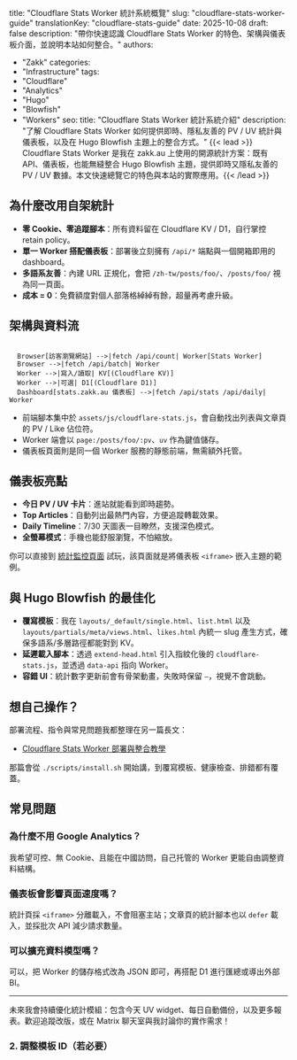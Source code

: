 title: "Cloudflare Stats Worker 統計系統概覽"
slug: "cloudflare-stats-worker-guide"
translationKey: "cloudflare-stats-guide"
date: 2025-10-08
draft: false
description: "帶你快速認識 Cloudflare Stats Worker 的特色、架構與儀表板介面，並說明本站如何整合。"
authors:
  - "Zakk"
categories:
  - "Infrastructure"
tags:
  - "Cloudflare"
  - "Analytics"
  - "Hugo"
  - "Blowfish"
  - "Workers"
seo:
  title: "Cloudflare Stats Worker 統計系統介紹"
  description: "了解 Cloudflare Stats Worker 如何提供即時、隱私友善的 PV / UV 統計與儀表板，以及在 Hugo Blowfish 主題上的整合方式。"
{{< lead >}}
Cloudflare Stats Worker 是我在 zakk.au 上使用的開源統計方案：既有 API、儀表板，也能無縫整合 Hugo Blowfish 主題，提供即時又隱私友善的 PV / UV 數據。本文快速總覽它的特色與本站的實際應用。{{< /lead >}}

## 為什麼改用自架統計

- **零 Cookie、零追蹤腳本**：所有資料留在 Cloudflare KV / D1，自行掌控 retain policy。
- **單一 Worker 搭配儀表板**：部署後立刻擁有 `/api/*` 端點與一個開箱即用的 dashboard。
- **多語系友善**：內建 URL 正規化，會把 `/zh-tw/posts/foo/`、`/posts/foo/` 視為同一頁面。
- **成本 = 0**：免費額度對個人部落格綽綽有餘，超量再考慮升級。

## 架構與資料流

```mermaid

  Browser[訪客瀏覽網站] -->|fetch /api/count| Worker[Stats Worker]
  Browser -->|fetch /api/batch| Worker
  Worker -->|寫入/讀取| KV[(Cloudflare KV)]
  Worker -->|可選| D1[(Cloudflare D1)]
  Dashboard[stats.zakk.au 儀表板] -->|fetch /api/stats /api/daily| Worker
```

- 前端腳本集中於 `assets/js/cloudflare-stats.js`，會自動找出列表與文章頁的 PV / Like 佔位符。
- Worker 端會以 `page:/posts/foo/:pv`、`uv` 作為鍵值儲存。
- 儀表板頁面則是同一個 Worker 服務的靜態前端，無需額外托管。

## 儀表板亮點

- **今日 PV / UV 卡片**：進站就能看到即時趨勢。
- **Top Articles**：自動列出最熱門內容，方便追蹤轉載效果。
- **Daily Timeline**：7/30 天圖表一目瞭然，支援深色模式。
- **全螢幕模式**：手機也能舒服瀏覽，不怕縮放。

你可以直接到 [統計監控頁面](/zh-tw/stats/) 試玩，該頁面就是將儀表板 `<iframe>` 嵌入主題的範例。

## 與 Hugo Blowfish 的最佳化

- **覆寫模板**：我在 `layouts/_default/single.html`、`list.html` 以及 `layouts/partials/meta/views.html`、`likes.html` 內統一 slug 產生方式，確保多語系/多層路徑都能對到 KV。
- **延遲載入腳本**：透過 `extend-head.html` 引入指紋化後的 `cloudflare-stats.js`，並透過 `data-api` 指向 Worker。
- **容錯 UI**：統計數字更新前會有骨架動畫，失敗時保留 `—`，視覺不會跳動。

## 想自己操作？

部署流程、指令與常見問題我都整理在另一篇長文：

- [Cloudflare Stats Worker 部署與整合教學](/zh-tw/posts/cloudflare-stats-worker-deploy/)

那篇會從 `./scripts/install.sh` 開始講，到覆寫模板、健康檢查、排錯都有覆蓋。

## 常見問題

### 為什麼不用 Google Analytics？
我希望可控、無 Cookie、且能在中國訪問，自己托管的 Worker 更能自由調整資料結構。

### 儀表板會影響頁面速度嗎？
統計頁採 `<iframe>` 分離載入，不會阻塞主站；文章頁的統計腳本也以 `defer` 載入，並採批次 API 減少請求數量。

### 可以擴充資料模型嗎？
可以，把 Worker 的儲存格式改為 JSON 即可，再搭配 D1 進行匯總或導出外部 BI。

---

未來我會持續優化統計模組：包含今天 UV widget、每日自動備份，以及更多報表。歡迎追蹤改版，或在 Matrix 聊天室與我討論你的實作需求！
### 2. 調整模板 ID（若必要）
